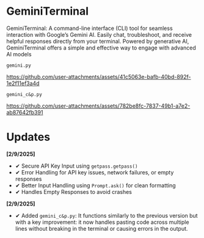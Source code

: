 # GeminiTerminal
GeminiTerminal: A command-line interface (CLI) tool for seamless interaction with Google’s Gemini AI. Easily chat, troubleshoot, and receive helpful responses directly from your terminal. Powered by generative AI, GeminiTerminal offers a simple and effective way to engage with advanced AI models

`gemini.py`

https://github.com/user-attachments/assets/41c5063e-bafb-40bd-892f-1e2f11ef3a4d

`gemini_c&p.py`

https://github.com/user-attachments/assets/782be8fc-7837-49b1-a7e2-ab87642fb391

# Updates

**[2/9/2025]**
- ✔ Secure API Key Input using `getpass.getpass()`
- ✔ Error Handling for API key issues, network failures, or empty responses
- ✔ Better Input Handling using `Prompt.ask()` for clean formatting
- ✔ Handles Empty Responses to avoid crashes

**[2/9/2025]**
- ✔ Added `gemini_c&p.py`: It functions similarly to the previous version but with a key improvement: it now handles pasting code across multiple lines without breaking in the terminal or causing errors in the output.






